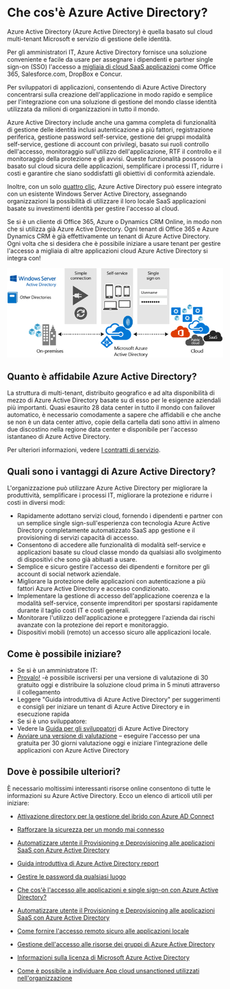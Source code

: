 <properties
    pageTitle="Che cos'è Azure Active Directory?"
    description="Utilizzare Azure Active Directory per estendere l'identità locale esistenti nel cloud o si sviluppano applicazioni Azure Active Directory integrata."
    services="active-directory"
    documentationCenter=""
    authors="markusvi"
    manager="femila"
    editor=""/>

<tags
    ms.service="active-directory"
    ms.workload="identity"
    ms.tgt_pltfrm="na"
    ms.devlang="na"
    ms.topic="article"
    ms.date="08/23/2016"
    ms.author="markusvi"/>


# <a name="what-is-azure-active-directory"></a>Che cos'è Azure Active Directory?





Azure Active Directory (Azure Active Directory) è quella basato sul cloud multi-tenant Microsoft e servizio di gestione delle identità.

Per gli amministratori IT, Azure Active Directory fornisce una soluzione conveniente e facile da usare per assegnare i dipendenti e partner single sign-on (SSO) l'accesso a [migliaia di cloud SaaS applicazioni](http://blogs.technet.com/b/ad/archive/2014/09/03/50-saas-apps-now-support-federation-with-azure-ad.aspx) come Office 365, Salesforce.com, DropBox e Concur.

Per sviluppatori di applicazioni, consentendo di Azure Active Directory concentrarsi sulla creazione dell'applicazione in modo rapido e semplice per l'integrazione con una soluzione di gestione del mondo classe identità utilizzata da milioni di organizzazioni in tutto il mondo.

Azure Active Directory include anche una gamma completa di funzionalità di gestione delle identità inclusi autenticazione a più fattori, registrazione periferica, gestione password self-service, gestione dei gruppi modalità self-service, gestione di account con privilegi, basato sui ruoli controllo dell'accesso, monitoraggio sull'utilizzo dell'applicazione, RTF il controllo e il monitoraggio della protezione e gli avvisi. Queste funzionalità possono la basato sul cloud sicura delle applicazioni, semplificare i processi IT, ridurre i costi e garantire che siano soddisfatti gli obiettivi di conformità aziendale.

Inoltre, con un solo [quattro clic](http://blogs.technet.com/b/ad/archive/2014/08/04/connecting-ad-and-azure-ad-only-4-clicks-with-azure-ad-connect.aspx), Azure Active Directory può essere integrato con un esistente Windows Server Active Directory, assegnando organizzazioni la possibilità di utilizzare il loro locale SaaS applicazioni basate su investimenti identità per gestire l'accesso al cloud.

Se si è un cliente di Office 365, Azure o Dynamics CRM Online, in modo non che si utilizza già Azure Active Directory. Ogni tenant di Office 365 e Azure Dynamics CRM è già effettivamente un tenant di Azure Active Directory. Ogni volta che si desidera che è possibile iniziare a usare tenant per gestire l'accesso a migliaia di altre applicazioni cloud Azure Active Directory si integra con!





![Azure AD Connect Stack](./media/active-directory-whatis/Azure_Active_Directory.png)


## <a name="how-reliable-is-azure-ad"></a>Quanto è affidabile Azure Active Directory?

La struttura di multi-tenant, distribuito geografico e ad alta disponibilità di mezzo di Azure Active Directory basate su di esso per le esigenze aziendali più importanti. Quasi esaurito 28 data center in tutto il mondo con failover automatico, è necessario comodamente a sapere che affidabili e che anche se non è un data center attivo, copie della cartella dati sono attivi in almeno due discostino nella regione data center e disponibile per l'accesso istantaneo di Azure Active Directory.

Per ulteriori informazioni, vedere [I contratti di servizio](https://azure.microsoft.com/support/legal/sla/).



## <a name="what-are-the-benefits-of-azure-ad"></a>Quali sono i vantaggi di Azure Active Directory?

L'organizzazione può utilizzare Azure Active Directory per migliorare la produttività, semplificare i processi IT, migliorare la protezione e ridurre i costi in diversi modi:

-   Rapidamente adottano servizi cloud, fornendo i dipendenti e partner con un semplice single sign-sull'esperienza con tecnologia Azure Active Directory completamente automatizzato SaaS app gestione e il provisioning di servizi capacità di accesso.
-   Consentono di accedere alle funzionalità di modalità self-service e applicazioni basate su cloud classe mondo da qualsiasi allo svolgimento di dispositivi che sono già abituati a usare.
-   Semplice e sicuro gestire l'accesso dei dipendenti e fornitore per gli account di social network aziendale.
-   Migliorare la protezione delle applicazioni con autenticazione a più fattori Azure Active Directory e accesso condizionato.
-   Implementare la gestione di accesso dell'applicazione coerenza e la modalità self-service, consente imprenditori per spostarsi rapidamente durante il taglio costi IT e costi generali.
-   Monitorare l'utilizzo dell'applicazione e proteggere l'azienda dai rischi avanzate con la protezione dei report e monitoraggio.
-   Dispositivi mobili (remoto) un accesso sicuro alle applicazioni locale.






## <a name="how-can-i-get-started"></a>Come è possibile iniziare?
-   Se si è un amministratore IT:
 - [Provalo!](https://azure.microsoft.com/trial/get-started-active-directory/) -è possibile iscriversi per una versione di valutazione di 30 gratuito oggi e distribuire la soluzione cloud prima in 5 minuti attraverso il collegamento
 - Leggere "Guida introduttiva di Azure Active Directory" per suggerimenti e consigli per iniziare un tenant di Azure Active Directory e in esecuzione rapida
-   Se si è uno sviluppatore:
 - Vedere la [Guida per gli sviluppatori](active-directory-developers-guide.md) di Azure Active Directory
 - [Avviare una versione di valutazione](https://azure.microsoft.com/trial/get-started-active-directory/) – eseguire l'accesso per una gratuita per 30 giorni valutazione oggi e iniziare l'integrazione delle applicazioni con Azure Active Directory



## <a name="where-can-i-learn-more"></a>Dove è possibile ulteriori?

È necessario moltissimi interessanti risorse online consentono di tutte le informazioni su Azure Active Directory. Ecco un elenco di articoli utili per iniziare:


- [Attivazione directory per la gestione del ibrido con Azure AD Connect](active-directory-aadconnect.md)

- [Rafforzare la sicurezza per un mondo mai connesso](../multi-factor-authentication/multi-factor-authentication.md)

- [Automatizzare utente il Provisioning e Deprovisioning alle applicazioni SaaS con Azure Active Directory](active-directory-saas-app-provisioning.md)

- [Guida introduttiva di Azure Active Directory report](active-directory-reporting-getting-started.md)

- [Gestire le password da qualsiasi luogo](active-directory-passwords.md)

- [Che cos'è l'accesso alle applicazioni e single sign-on con Azure Active Directory?](active-directory-appssoaccess-whatis.md)

- [Automatizzare utente il Provisioning e Deprovisioning alle applicazioni SaaS con Azure Active Directory](active-directory-saas-app-provisioning.md)

- [Come fornire l'accesso remoto sicuro alle applicazioni locale](active-directory-application-proxy-get-started.md)

- [Gestione dell'accesso alle risorse dei gruppi di Azure Active Directory](active-directory-manage-groups.md)

- [Informazioni sulla licenza di Microsoft Azure Active Directory](active-directory-licensing-what-is.md)

- [Come è possibile a individuare App cloud unsanctioned utilizzati nell'organizzazione](active-directory-cloudappdiscovery-whatis.md)
